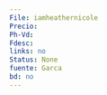 ```yaml
---
File: iamheathernicole
Precio: 
Ph-Vd: 
Fdesc: 
links: no
Status: None
fuente: Garca
bd: no
---
```

